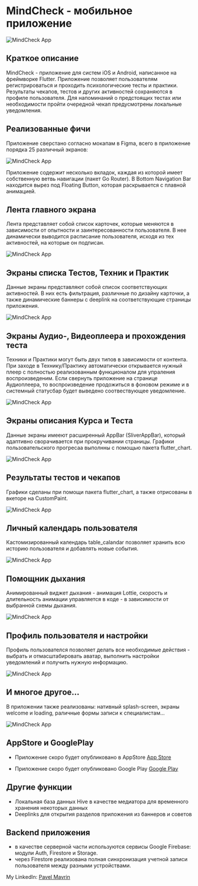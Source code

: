 # MindCheck - мобильное приложение

![MindCheck App](https://github.com/mavrinpn/MindCheck-App/raw/main/images/main.png)

## Краткое описание

MindCheck - приложение для систем iOS и Android, написанное на фреймворке Flutter. Приложение позволяет пользователям регистрироваться и проходить психологические тесты и практики. Результаты чекапов, тестов и других активностей сохраняются в профиле пользователя. Для напоминаний о предстоящих тестах или необходимости пройти очередной чекап предусмотрены локальные уведомления.

## Реализованные фичи

Приложение сверстано согласно мокапам в Figma, всего в приложение порядка 25 различный экранов:

![MindCheck App](https://github.com/mavrinpn/MindCheck-App/raw/main/images/figma.png)

Приложение содержит несколько вкладок, каждая из которой имеет собственную ветвь навигации (пакет Go Router). В Bottom Navigation Bar находится вырез под Floating Button, которая раскрывается с плавной анимацией.

## Лента главного экрана

Лента представляет собой список карточек, которые меняются в зависимости от опытности и заинтересованности пользователя. В нее динамически выводится расписание пользователя, исходя из тех активностей, на которые он подписан.

![MindCheck App](https://github.com/mavrinpn/MindCheck-App/raw/main/images/main_feed.png)

## Экраны списка Тестов, Техник и Практик

Данные экраны представляют собой список соответствующих активностей. В них есть фильтрация, различные по дизайну карточки, а также динамические баннеры с deeplink на соответствующие страницы приложения.

![MindCheck App](https://github.com/mavrinpn/MindCheck-App/raw/main/images/tests.png)

## Экраны Аудио-, Видеоплеера и прохождения теста

Техники и Практики могут быть двух типов в зависимости от контента. При заходе в Технику/Практику автоматически открывается нужный плеер с полностью реализованным функционалом для упраления воспроизведеним. Если свернуть приложение на странице Аудиоплеера, то воспроизведение продожиться в фоновом режиме и в системный статусбар будет выведено соотвествующее уведомление.

![MindCheck App](https://github.com/mavrinpn/MindCheck-App/raw/main/images/players.png)

## Экраны описания Курса и Теста

Данные экраны имееют расширенный AppBar (SliverAppBar), который адаптивно сворачивается при прокручивании страницы.
Графики пользовательского прогресаа выполнны с помощью пакета flutter_chart.

![MindCheck App](https://github.com/mavrinpn/MindCheck-App/raw/main/images/overview.png)

## Результаты тестов и чекапов

Графики сделаны при помощи пакета flutter_chart, а также отрисованы в вкеторе на CustomPaint.

![MindCheck App](https://github.com/mavrinpn/MindCheck-App/raw/main/images/results.png)

## Личный календарь пользователя

Кастомизированный календарь table_calandar позволяет хранить всю историю пользователя и добавлять новые события.

![MindCheck App](https://github.com/mavrinpn/MindCheck-App/raw/main/images/calendar.png)

## Помощник дыхания

Анимированный виджет дыхания - анимация Lottie, скорость и длительность анимации управляется в коде - в зависимости от выбранной схемы дыхания.

![MindCheck App](https://github.com/mavrinpn/MindCheck-App/raw/main/images/breath.png)

## Профиль пользователя и настройки

Профиль пользователся позволяет делать все необходимые действия - выбрать и отмасштабировать аватар, выполнить настройки уведомлений и получить нужную информацию.

![MindCheck App](https://github.com/mavrinpn/MindCheck-App/raw/main/images/profile.png)

## И многое другое...

В приложении также реализованы: нативный splash-screen, экраны welcome и loading, раличные формы записи к специалистам...

![MindCheck App](https://github.com/mavrinpn/MindCheck-App/raw/main/images/other.png)

## AppStore и GooglePlay

- Приложение скоро будет опубликовано в AppStore [App Store]()

- Приложение скоро будет опубликовано Google Play [Google Play]()

## Другие функции

- Локальная база данных Hive в качестве медиатора для временного хранения некоторых данных
- Deeplinks для открытия разделов приложения из баннеров и советов


## Backend приложения

- в качестве серверной части используются сервисы Google Firebase: модули Auth, Firestore и Storage.
- через Firestore реализована полная синхронизация учетной записи пользователя между разными устройствами.



My LinkedIn: [Pavel Mavrin](https://www.linkedin.com/in/pavel-mavrin-developer/)
